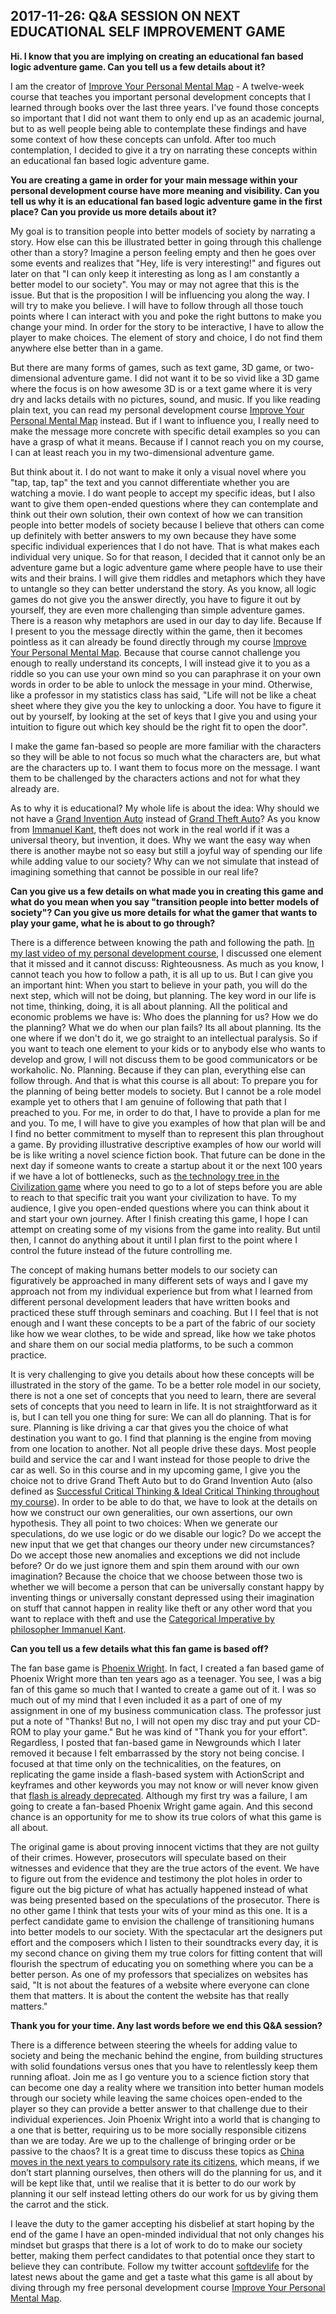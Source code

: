 ## 2017-11-26: Q&A SESSION ON NEXT EDUCATIONAL SELF IMPROVEMENT GAME

**Hi. I know that you are implying on creating an educational fan based logic adventure game. Can you tell us a few details about it?**

I am the creator of [Improve Your Personal Mental Map](https://github.com/softdevlife/contributed_articles/blob/master/selfdevboostermentalmaptour/README.md) - A twelve-week course that teaches you important personal development concepts that I learned through books over the last three years. I've found those concepts so important that I did not want them to only end up as an academic journal, but to as well people being able to contemplate these findings and have some context of how these concepts can unfold. After too much contemplation, I decided to give it a try on narrating these concepts within an educational fan based logic adventure game.

**You are creating a game in order for your main message within your personal development course have more meaning and visibility. Can you tell us why it is an educational fan based logic adventure game in the first place? Can you provide us more details about it?**

My goal is to transition people into better models of society by narrating a story. How else can this be illustrated better in going through this challenge other than a story? Imagine a person feeling empty and then he goes over some events and realizes that "Hey, life is very interesting!" and figures out later on that "I can only keep it interesting as long as I am constantly a better model to our society". You may or may not agree that this is the issue. But that is the proposition I will be influencing you along the way. I will try to make you believe. I will have to follow through all those touch points where I can interact with you and poke the right buttons to make you change your mind. In order for the story to be interactive, I have to allow the player to make choices. The element of story and choice, I do not find them anywhere else better than in a game.

But there are many forms of games, such as text game, 3D game, or two-dimensional adventure game. I did not want it to be so vivid like a 3D game where the focus is on how awesome 3D is or a text game where it is very dry and lacks details with no pictures, sound, and music. If you like reading plain text, you can read my personal development course [Improve Your Personal Mental Map](https://github.com/softdevlife/contributed_articles/blob/master/selfdevboostermentalmaptour/README.md) instead. But if I want to influence you, I really need to make the message more concrete with specific detail examples so you can have a grasp of what it means. Because if I cannot reach you on my course, I can at least reach you in my two-dimensional adventure game. 

But think about it. I do not want to make it only a visual novel where you "tap, tap, tap" the text and you cannot differentiate whether you are watching a movie. I do want people to accept my specific ideas, but I also want to give them open-ended questions where they can contemplate and think out their own solution, their own context of how we can transition people into better models of society because I believe that others can come up definitely with better answers to my own because they have some specific individual experiences that I do not have. That is what makes each individual very unique. So for that reason, I decided that it cannot only be an adventure game but a logic adventure game where people have to use their wits and their brains. I will give them riddles and metaphors which they have to untangle so they can better understand the story. As you know, all logic games do not give you the answer directly, you have to figure it out by yourself, they are even more challenging than simple adventure games. There is a reason why metaphors are used in our day to day life. Because If I present to you the message directly within the game, then it becomes pointless as it can already be found directly through my course [Improve Your Personal Mental Map](https://github.com/softdevlife/contributed_articles/blob/master/selfdevboostermentalmaptour/README.md). Because that course cannot challenge you enough to really understand its concepts, I will instead give it to you as a riddle so you can use your own mind so you can paraphrase it on your own words in order to be able to unlock the message in your mind. Otherwise, like a professor in my statistics class has said, "Life will not be like a cheat sheet where they give you the key to unlocking a door. You have to figure it out by yourself, by looking at the set of keys that I give you and using your intuition to figure out which key should be the right fit to open the door".

I make the game fan-based so people are more familiar with the characters so they will be able to not focus so much what the characters are, but what are the characters up to. I want them to focus more on the message. I want them to be challenged by the characters actions and not for what they already are. 

As to why it is educational? My whole life is about the idea: Why should we not have a [Grand Invention Auto](https://en.wikipedia.org/wiki/Tesla,_Inc.) instead of [Grand Theft Auto](https://en.wikipedia.org/wiki/Grand_Theft_Auto)? As you know from [Immanuel Kant](https://en.wikipedia.org/wiki/Immanuel_Kant), theft does not work in the real world if it was a universal theory, but invention, it does. Why we want the easy way when there is another maybe not so easy but still a joyful way of spending our life while adding value to our society? Why can we not simulate that instead of imagining something that cannot be possible in our real life?

**Can you give us a few details on what made you in creating this game and what do you mean when you say "transition people into better models of society"? Can you give us more details for what the gamer that wants to play your game, what he is about to go through?**

There is a difference between knowing the path and following the path. [In my last video of my personal development course](https://www.youtube.com/watch?v=Sw2wAMMIKkg), I discussed one element that it missed and it cannot discuss: Righteousness. As much as you know, I cannot teach you how to follow a path, it is all up to us. But I can give you an important hint: When you start to believe in your path, you will do the next step, which will not be doing, but planning. The key word in our life is not time, thinking, doing, it is all about planning. All the political and economic problems we have is: Who does the planning for us? How we do the planning? What we do when our plan fails? Its all about planning. Its the one where if we don't do it, we go straight to an intellectual paralysis. So if you want to teach one element to your kids or to anybody else who wants to develop and grow, I will not discuss them to be good communicators or be workaholic. No. Planning. Because if they can plan, everything else can follow through. And that is what this course is all about: To prepare you for the planning of being better models to society. But I cannot be a role model example yet to others that I am genuine of following that path that I preached to you. For me, in order to do that, I have to provide a plan for me and you. To me, I will have to give you examples of how that plan will be and I find no better commitment to myself than to represent this plan throughout a game. By providing illustrative descriptive examples of how our world will be is like writing a novel science fiction book. That future can be done in the next day if someone wants to create a startup about it or the next 100 years if we have a lot of bottlenecks, such as [the technology tree in the Civilization game](https://en.wikipedia.org/wiki/Technology_tree) where you need to go to a lot of steps before you are able to reach to that specific trait you want your civilization to have. To my audience, I give you open-ended questions where you can think about it and start your own journey. After I finish creating this game, I hope I can attempt on creating some of my visions from the game into reality. But until then, I cannot do anything about it until I plan first to the point where I control the future instead of the future controlling me.

The concept of making humans better models to our society can figuratively be approached in many different sets of ways and I gave my approach not from my individual experience but from what I learned from different personal development leaders that have written books and practiced these stuff through seminars and coaching. But I I feel that is not enough and I want these concepts to be a part of the fabric of our society like how we wear clothes, to be wide and spread, like how we take photos and share them on our social media platforms, to be such a common practice. 

It is very challenging to give you details about how these concepts will be illustrated in the story of the game. To be a better role model in our society, there is not a one set of concepts that you need to learn, there are several sets of concepts that you need to learn in life. It is not straightforward as it is, but I can tell you one thing for sure: We can all do planning. That is for sure. Planning is like driving a car that gives you the choice of what destination you want to go. I find that planning is the engine from moving from one location to another. Not all people drive these days. Most people build and service the car and I want instead for those people to drive the car as well. So in this course and in my upcoming game, I give you the choice not to drive Grand Theft Auto but to do Grand Invention Auto (also defined as [Successful Critical Thinking & Ideal Critical Thinking throughout my course](https://github.com/softdevlife/contributed_articles/blob/master/selfdevboostermentalmaptour/week_10.md#practical-contributor-thought-before-now-after)). In order to be able to do that, we have to look at the details on how we construct our own generalities, our own assertions, our own hypothesis. They all point to two choices: When we generate our speculations, do we use logic or do we disable our logic? Do we accept the new input that we get that changes our theory under new circumstances? Do we accept those new anomalies and exceptions we did not include before? Or do we just ignore them and spin them around with our own imagination? Because the choice that we choose between those two is whether we will become a person that can be universally constant happy by inventing things or universally constant depressed using their imagination on stuff that cannot happen in reality like theft or any other word that you want to replace with theft and use the [Categorical Imperative by philosopher Immanuel Kant](https://en.wikipedia.org/wiki/Categorical_imperative).

**Can you tell us a few details what this fan game is based off?**

The fan base game is [Phoenix Wright](https://en.wikipedia.org/wiki/Phoenix_Wright:_Ace_Attorney). In fact, I created a fan based game of Phoenix Wright more than ten years ago as a teenager. You see, I was a big fan of this game so much that I wanted to create a game out of it. I was so much out of my mind that I even included it as a part of one of my assignment in one of my business communication class. The professor just put a note of "Thanks! But no, I will not open my disc tray and put your CD-ROM to play your game." But he was kind of "Thank you for your effort". Regardless, I posted that fan-based game in Newgrounds which I later removed it because I felt embarrassed by the story not being concise. I focused at that time only on the technicalities, on the features, on replicating the game inside a flash-based system with ActionScript and keyframes and other keywords you may not know or will never know given that [flash is already deprecated](https://blogs.adobe.com/conversations/2017/07/adobe-flash-update.html). Although my first try was a failure, I am going to create a fan-based Phoenix Wright game again. And this second chance is an opportunity for me to show its true colors of what this game is all about.

The original game is about proving innocent victims that they are not guilty of their crimes. However, prosecutors will speculate based on their witnesses and evidence that they are the true actors of the event. We have to figure out from the evidence and testimony the plot holes in order to figure out the big picture of what has actually happened instead of what was being presented based on the speculations of the prosecutor. There is no other game I think that tests your wits of your mind as this one. It is a perfect candidate game to envision the challenge of transitioning humans into better models to our society. With the spectacular art the designers put effort and the composers which I listen to their soundtracks every day, it is my second chance on giving them my true colors for fitting content that will flourish the spectrum of educating you on something where you can be a better person. As one of my professors that specializes on websites has said, "It is not about the features of a website where everyone can clone them that matters. It is about the content the website has that really matters."

**Thank you for your time. Any last words before we end this Q&A session?**

There is a difference between steering the wheels for adding value to society and being the mechanic behind the engine, from building structures with solid foundations versus ones that you have to relentlessly keep them running afloat. Join me as I go venture you to a science fiction story that can become one day a reality where we transition into better human models through our society while leaving the same choices open-ended to the player so they can provide a better answer to that challenge due to their individual experiences. Join Phoenix Wright into a world that is changing to a one that is better,  requiring us to be more socially responsible citizens than we are today. Are we up to the challenge of bringing order or be passive to the chaos? It is a great time to discuss these topics as [China moves in the next years to compulsory rate its citizens](http://www.wired.co.uk/article/chinese-government-social-credit-score-privacy-invasion), which means, if we don’t start planning ourselves, then others will do the planning for us, and it will be kept like that, until we realise that it is better to do our work by planning it our self instead letting others do our work for us by giving them the carrot and the stick. 

I leave the duty to the gamer accepting his disbelief at start hoping by the end of the game I have an open-minded individual that not only changes his mindset but grasps that there is a lot of work to do to make our society better, making them perfect candidates to that potential once they start to believe they can contribute. Follow my twitter account [softdevlife](https://twitter.com/SoftDevLife) for the latest news about the game and get a taste what this game is all about by diving through my free personal development course [Improve Your Personal Mental Map](https://github.com/softdevlife/contributed_articles/blob/master/selfdevboostermentalmaptour/README.md).
